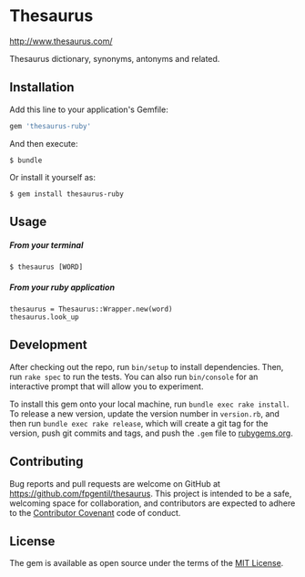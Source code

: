 # Thesaurus
http://www.thesaurus.com/

Thesaurus dictionary, synonyms, antonyms and related.

## Installation

Add this line to your application's Gemfile:

```ruby
gem 'thesaurus-ruby'
```

And then execute:

    $ bundle

Or install it yourself as:

    $ gem install thesaurus-ruby

## Usage

##### From your terminal
```
$ thesaurus [WORD]
```

##### From your ruby application
```
thesaurus = Thesaurus::Wrapper.new(word)
thesaurus.look_up
```

## Development

After checking out the repo, run `bin/setup` to install dependencies. Then, run `rake spec` to run the tests. You can also run `bin/console` for an interactive prompt that will allow you to experiment.

To install this gem onto your local machine, run `bundle exec rake install`. To release a new version, update the version number in `version.rb`, and then run `bundle exec rake release`, which will create a git tag for the version, push git commits and tags, and push the `.gem` file to [rubygems.org](https://rubygems.org).

## Contributing

Bug reports and pull requests are welcome on GitHub at https://github.com/fpgentil/thesaurus. This project is intended to be a safe, welcoming space for collaboration, and contributors are expected to adhere to the [Contributor Covenant](http://contributor-covenant.org) code of conduct.


## License

The gem is available as open source under the terms of the [MIT License](http://opensource.org/licenses/MIT).
